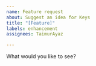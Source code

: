 ```yaml
---
name: Feature request
about: Suggest an idea for Keys
title: "[Feature]"
labels: enhancement
assignees: TaimurAyaz

---
```


What would you like to see?
